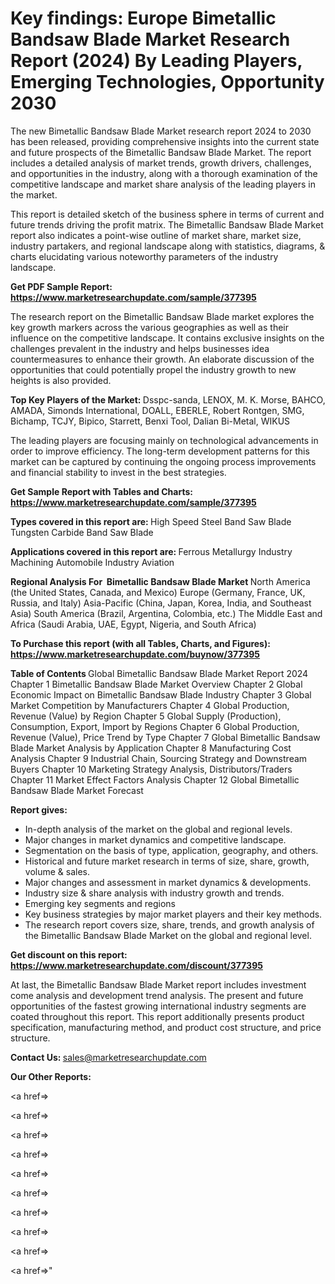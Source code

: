 # Key findings: Europe Bimetallic Bandsaw Blade Market Research Report (2024) By Leading Players, Emerging Technologies, Opportunity 2030

The new Bimetallic Bandsaw Blade Market research report 2024 to 2030 has been released, providing comprehensive insights into the current state and future prospects of the Bimetallic Bandsaw Blade Market. The report includes a detailed analysis of market trends, growth drivers, challenges, and opportunities in the industry, along with a thorough examination of the competitive landscape and market share analysis of the leading players in the market.

This report is detailed sketch of the business sphere in terms of current and future trends driving the profit matrix. The Bimetallic Bandsaw Blade Market report also indicates a point-wise outline of market share, market size, industry partakers, and regional landscape along with statistics, diagrams, &amp; charts elucidating various noteworthy parameters of the industry landscape.

<strong><b>Get PDF Sample Report: <a href=https://www.marketresearchupdate.com/sample/377395>https://www.marketresearchupdate.com/sample/377395</a></b></strong>

The research report on the Bimetallic Bandsaw Blade market explores the key growth markers across the various geographies as well as their influence on the competitive landscape. It contains exclusive insights on the challenges prevalent in the industry and helps businesses idea countermeasures to enhance their growth. An elaborate discussion of the opportunities that could potentially propel the industry growth to new heights is also provided.

<strong><b>Top Key Players of the Market:
</b></strong>Dsspc-sanda, LENOX, M. K. Morse, BAHCO, AMADA, Simonds International, DOALL, EBERLE, Robert Rontgen, SMG, Bichamp, TCJY, Bipico, Starrett, Benxi Tool, Dalian Bi-Metal, WIKUS<strong><b>
</b></strong>

The leading players are focusing mainly on technological advancements in order to improve efficiency. The long-term development patterns for this market can be captured by continuing the ongoing process improvements and financial stability to invest in the best strategies.

<strong><b>Get Sample Report with Tables and Charts: <a href=https://www.marketresearchupdate.com/sample/377395>https://www.marketresearchupdate.com/sample/377395</a></b></strong>

<strong><b>Types covered in this report are:
</b></strong>High Speed Steel Band Saw Blade
Tungsten Carbide Band Saw Blade<strong><b>
</b></strong>

<strong><b>Applications covered in this report are:
</b></strong>Ferrous Metallurgy Industry
Machining
Automobile Industry
Aviation<strong><b>
</b></strong>

<strong><b>Regional Analysis For  Bimetallic Bandsaw Blade Market</b></strong><strong><b>
</b></strong>North America (the United States, Canada, and Mexico)
Europe (Germany, France, UK, Russia, and Italy)
Asia-Pacific (China, Japan, Korea, India, and Southeast Asia)
South America (Brazil, Argentina, Colombia, etc.)
The Middle East and Africa (Saudi Arabia, UAE, Egypt, Nigeria, and South Africa)

<strong><b>To Purchase this report (with all Tables, Charts, and Figures): <a href=https://www.marketresearchupdate.com/buynow/377395>https://www.marketresearchupdate.com/buynow/377395</a></b></strong>

<strong><b>Table of Contents</b></strong><strong><b>
</b></strong>Global Bimetallic Bandsaw Blade Market Report 2024
Chapter 1 Bimetallic Bandsaw Blade Market Overview
Chapter 2 Global Economic Impact on Bimetallic Bandsaw Blade Industry
Chapter 3 Global Market Competition by Manufacturers
Chapter 4 Global Production, Revenue (Value) by Region
Chapter 5 Global Supply (Production), Consumption, Export, Import by Regions
Chapter 6 Global Production, Revenue (Value), Price Trend by Type
Chapter 7 Global Bimetallic Bandsaw Blade Market Analysis by Application
Chapter 8 Manufacturing Cost Analysis
Chapter 9 Industrial Chain, Sourcing Strategy and Downstream Buyers
Chapter 10 Marketing Strategy Analysis, Distributors/Traders
Chapter 11 Market Effect Factors Analysis
Chapter 12 Global Bimetallic Bandsaw Blade Market Forecast

<strong><b>Report gives:</b></strong>

- In-depth analysis of the market on the global and regional levels.
- Major changes in market dynamics and competitive landscape.
- Segmentation on the basis of type, application, geography, and others.
- Historical and future market research in terms of size, share, growth, volume &amp; sales.
- Major changes and assessment in market dynamics &amp; developments.
- Industry size &amp; share analysis with industry growth and trends.
- Emerging key segments and regions
- Key business strategies by major market players and their key methods.
- The research report covers size, share, trends, and growth analysis of the Bimetallic Bandsaw Blade Market on the global and regional level.

<strong><b>Get discount on this report: <a href=https://www.marketresearchupdate.com/discount/377395>https://www.marketresearchupdate.com/discount/377395</a></b></strong>

At last, the Bimetallic Bandsaw Blade Market report includes investment come analysis and development trend analysis. The present and future opportunities of the fastest growing international industry segments are coated throughout this report. This report additionally presents product specification, manufacturing method, and product cost structure, and price structure.

<strong><b>Contact Us:
</b></strong>sales@marketresearchupdate.com

<strong>Our Other Reports:</strong>

<a href=></a>

<a href=></a>

<a href=></a>

<a href=></a>

<a href=></a>

<a href=></a>

<a href=></a>

<a href=></a>

<a href=></a>

<a href=></a>"
